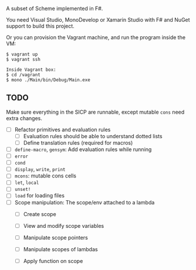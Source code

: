 A subset of Scheme implemented in F#.

You need Visual Studio, MonoDevelop or Xamarin Studio with F# and NuGet support to build this project.

Or you can provision the Vagrant machine, and run the program inside the VM:

```
$ vagrant up
$ vagrant ssh

Inside Vagrant box:
$ cd /vagrant
$ mono ./Main/bin/Debug/Main.exe
```

## TODO
Make sure everything in the SICP are runnable, except mutable `cons` need extra
changes.

- [ ] Refactor primitives and evaluation rules
    - [ ] Evaluation rules should be able to understand dotted lists
    - [ ] Define translation rules (required for macros)
- [ ] `define-macro`, `gensym`: Add evaluation rules while running
- [ ] `error`
- [ ] `cond`
- [ ] `display`, `write`, `print`
- [ ] `mcons`: mutable cons cells
- [ ] `let`, `local`
- [ ] `unset!`
- [ ] `load` for loading files
- [ ] Scope manipulation: The scope/env attached to a lambda
    - [ ] Create scope
    - [ ] View and modify scope variables
    - [ ] Manipulate scope pointers
    - [ ] Manipulate scopes of lambdas
    - [ ] Apply function on scope

